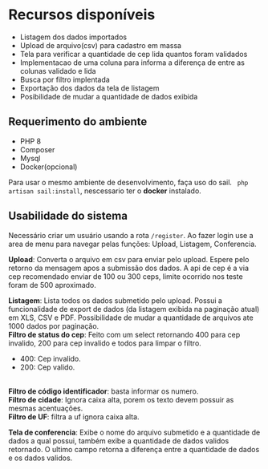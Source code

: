# Recursos disponíveis

<ul>
    <li>Listagem dos dados importados</li>
    <li>Upload de arquivo(csv) para cadastro em massa</li>
    <li>Tela para verificar a quantidade de cep lida quantos foram validados</li>
    <li>Implementacao de uma coluna para informa a diferença de entre as colunas validado e lida </li>
    <li>Busca por filtro implentada</li>
    <li>Exportação dos dados da tela de listagem</li>
    <li>Posibilidade de mudar a quantidade de dados exibida</li>
</ul>

## Requerimento do ambiente

<ul>
    <li>PHP 8 </li>
    <li>Composer</li>
    <li>Mysql</li>
    <li>Docker(opcional)</li>
</ul>

<p>
    Para usar o mesmo ambiente de desenvolvimento, faça uso do sail.
    <code> php artisan sail:install</code>, nescessario ter o <b>docker</b> instalado.
</p>

## Usabilidade do sistema

<p>
    Necessário criar um usuário usando a rota <code>/register</code>. Ao fazer  login use a area de menu para navegar pelas funções: Upload, Listagem, Conferencia.
</p>
<div>
    <p>
        <b>Upload</b>: Converta o arquivo em csv para enviar pelo upload. Espere pelo retorno da mensagem apos a  submissão dos dados. A api de cep é a via cep recomendado enviar de 100 ou 300 ceps, limite ocorrido nos teste foram de 500 aproximado.
    </p>
    <p>
        <b>Listagem</b>: Lista todos os dados submetido pelo upload. Possui a funcionalidade de export de dados (da listagem exibida na paginação atual) em XLS, CSV e PDF. Possibilidade de mudar a quantidade de arquivos ate 1000 dados por paginação.<br/>
        <b>Filtro de status do cep</b>: Feito com um select retornando 400 para cep invalido, 200 para cep invalido e todos para limpar o filtro.
        <ul>
            <li>400: Cep invalido.</li>
            <li>200: Cep valido.</li>
        </ul>
        <br />
        <b>Filtro de código identificador</b>: basta informar os numero. <br/>
        <b>Filtro de cidade</b>: Ignora caixa alta, porem os texto devem possuir as mesmas acentuações.<br/>
        <b>Filtro de UF</b>: filtra a uf ignora caixa alta.
    </p>
    <p>
        <b>Tela de conferencia</b>: Exibe o nome do arquivo submetido e a quantidade de dados a qual possui, também exibe  a quantidade de dados validos retornado. O ultimo campo retorna a diferença entre  a quantidade de dados e os dados validos.
    </p>
</div>